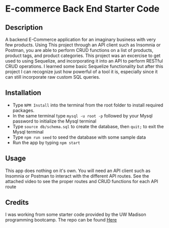 # E-commerce Back End Starter Code

## Description
A backend E-Commerce application for an imaginary business with very few products.  Using This project through an API client such as Insomnia or Postman, you are able to perform CRUD functions on a list of products, product tags, and product categories.  This project was an excercise to get used to using Sequelize, and incorporating it into an API to perform RESTful CRUD operations.  I learned some basic Sequelize functionality but after this project I can recognize just how powerful of a tool it is, especially since it can still incorporate raw custom SQL queries.  

## Installation

- Type `NPM Install` into the terminal from the root folder to install required packages.
- In the same terminal type `mysql -u root -p` followed by your Mysql password to initialize the Mysql terminal
- Type `source db/schema.sql` to create the database, then `quit;` to exit the Mysql terminal
- Type `npm run seed` to seed the database with some sample data
- Run the app by typing `npm start`

## Usage

This app does nothing on it's own.  You will need an API client such as Insomnia or Postman to interact with the different API routes.  See the attached video to see the proper routes and CRUD functions for each API route

## Credits

I was working from some starter code provided by the UW Madison programming bootcamp.  The repo can be found [Here](https://github.com/coding-boot-camp/fantastic-umbrella)

